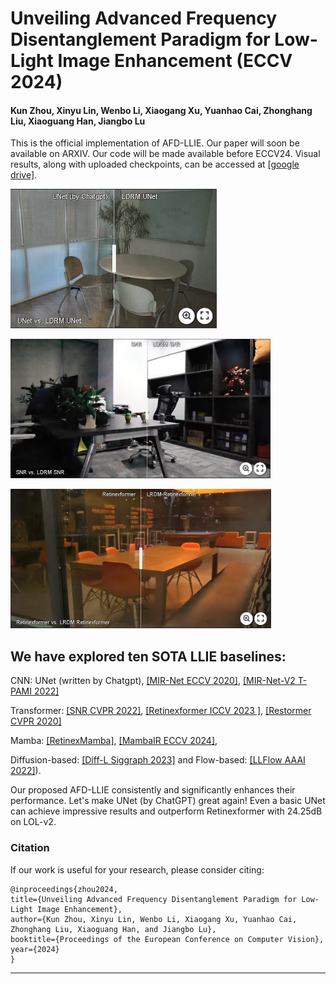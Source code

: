 
# Unveiling Advanced Frequency Disentanglement Paradigm for Low-Light Image Enhancement (ECCV 2024)

#### Kun Zhou, Xinyu Lin, Wenbo Li, Xiaogang Xu, Yuanhao Cai, Zhonghang Liu, Xiaoguang Han, Jiangbo Lu

<!-- #### [\[Paper\]](https://openaccess.thecvf.com/content/CVPR2023/papers/Zhou_NeRFLix_High-Quality_Neural_View_Synthesis_by_Learning_a_Degradation-Driven_Inter-Viewpoint_CVPR_2023_paper.pdf) [\[Project\]](https://t.co/uNiTd9ujCv)
--- -->

This is the official implementation of AFD-LLIE. Our paper will soon be available on ARXIV. Our code will be made available before ECCV24. 
Visual results, along with uploaded checkpoints, can be accessed at [\[google drive\]](https://drive.google.com/drive/folders/1cQprRn5LmazptHFcJcr_DTbykkDLnX8F?usp=sharing).


[<img src="assets/imgsli_1.png" height="223px"/>](https://imgsli.com/MjgwMjk1)

[<img src="assets/imgsli_2.png" height="223px"/>](https://imgsli.com/MjgwMjk2)

[<img src="assets/imgsli_3.png" height="223px"/>](https://imgsli.com/MjgwMzAx)
## We have explored ten SOTA LLIE baselines: 

CNN: UNet (written by Chatgpt), [\[MIR-Net ECCV 2020\]](https://github.com/swz30/MIRNet), 
[\[MIR-Net-V2 T-PAMI 2022\]](https://github.com/swz30/MIRNetv2)

 Transformer: [\[SNR CVPR 2022\]](https://github.com/dvlab-research/SNR-Aware-Low-Light-Enhance), [\[Retinexformer ICCV 2023 \]](https://github.com/caiyuanhao1998/Retinexformer), [\[Restormer CVPR 2020\]](https://github.com/swz30/Restormer)

  Mamba: [\[RetinexMamba\]](https://github.com/YhuoyuH/RetinexMamba), [\[MambaIR ECCV 2024\]](https://github.com/csguoh/MambaIR), 

 Diffusion-based: [\[Diff-L Siggraph 2023\]](https://github.com/JianghaiSCU/Diffusion-Low-Light) and Flow-based: [\[LLFlow AAAI 2022\]](https://github.com/wyf0912/LLFlow)).

Our proposed AFD-LLIE consistently and significantly enhances their performance. Let's make UNet (by ChatGPT) great again! Even a basic UNet can achieve impressive results and outperform Retinexformer with 24.25dB on LOL-v2.


 ### Citation
If our work is useful for your research, please consider citing:

    @inproceedings{zhou2024,
    title={Unveiling Advanced Frequency Disentanglement Paradigm for Low-Light Image Enhancement},
    author={Kun Zhou, Xinyu Lin, Wenbo Li, Xiaogang Xu, Yuanhao Cai, Zhonghang Liu, Xiaoguang Han, and Jiangbo Lu},
    booktitle={Proceedings of the European Conference on Computer Vision},
    year={2024}
    }


---
